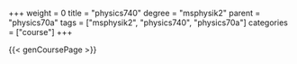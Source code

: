 +++
weight = 0
title = "physics740"
degree = "msphysik2"
parent = "physics70a"
tags = ["msphysik2", "physics740", "physics70a"]
categories = ["course"]
+++

{{< genCoursePage >}}
